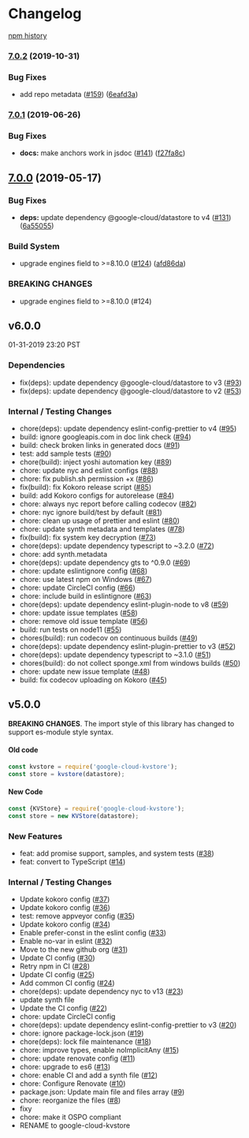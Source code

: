 # Changelog

[npm history][1]

[1]: https://www.npmjs.com/package/google-cloud-kvstore?activeTab=versions

### [7.0.2](https://www.github.com/googleapis/nodejs-datastore-kvstore/compare/v7.0.1...v7.0.2) (2019-10-31)


### Bug Fixes

* add repo metadata ([#159](https://www.github.com/googleapis/nodejs-datastore-kvstore/issues/159)) ([6eafd3a](https://www.github.com/googleapis/nodejs-datastore-kvstore/commit/6eafd3aff81227bff44ee40e8042c258e807cae4))

### [7.0.1](https://www.github.com/googleapis/google-cloud-kvstore/compare/v7.0.0...v7.0.1) (2019-06-26)


### Bug Fixes

* **docs:** make anchors work in jsdoc ([#141](https://www.github.com/googleapis/google-cloud-kvstore/issues/141)) ([f27fa8c](https://www.github.com/googleapis/google-cloud-kvstore/commit/f27fa8c))

## [7.0.0](https://www.github.com/googleapis/google-cloud-kvstore/compare/v6.0.0...v7.0.0) (2019-05-17)


### Bug Fixes

* **deps:** update dependency @google-cloud/datastore to v4 ([#131](https://www.github.com/googleapis/google-cloud-kvstore/issues/131)) ([6a55055](https://www.github.com/googleapis/google-cloud-kvstore/commit/6a55055))


### Build System

* upgrade engines field to >=8.10.0 ([#124](https://www.github.com/googleapis/google-cloud-kvstore/issues/124)) ([afd86da](https://www.github.com/googleapis/google-cloud-kvstore/commit/afd86da))


### BREAKING CHANGES

* upgrade engines field to >=8.10.0 (#124)

## v6.0.0

01-31-2019 23:20 PST

### Dependencies
- fix(deps): update dependency @google-cloud/datastore to v3 ([#93](https://github.com/googleapis/google-cloud-kvstore/pull/93))
- fix(deps): update dependency @google-cloud/datastore to v2 ([#53](https://github.com/googleapis/google-cloud-kvstore/pull/53))

### Internal / Testing Changes
- chore(deps): update dependency eslint-config-prettier to v4 ([#95](https://github.com/googleapis/google-cloud-kvstore/pull/95))
- build: ignore googleapis.com in doc link check ([#94](https://github.com/googleapis/google-cloud-kvstore/pull/94))
- build: check broken links in generated docs ([#91](https://github.com/googleapis/google-cloud-kvstore/pull/91))
- test: add sample tests ([#90](https://github.com/googleapis/google-cloud-kvstore/pull/90))
- chore(build): inject yoshi automation key ([#89](https://github.com/googleapis/google-cloud-kvstore/pull/89))
- chore: update nyc and eslint configs ([#88](https://github.com/googleapis/google-cloud-kvstore/pull/88))
- chore: fix publish.sh permission +x ([#86](https://github.com/googleapis/google-cloud-kvstore/pull/86))
- fix(build): fix Kokoro release script ([#85](https://github.com/googleapis/google-cloud-kvstore/pull/85))
- build: add Kokoro configs for autorelease ([#84](https://github.com/googleapis/google-cloud-kvstore/pull/84))
- chore: always nyc report before calling codecov ([#82](https://github.com/googleapis/google-cloud-kvstore/pull/82))
- chore: nyc ignore build/test by default ([#81](https://github.com/googleapis/google-cloud-kvstore/pull/81))
- chore: clean up usage of prettier and eslint ([#80](https://github.com/googleapis/google-cloud-kvstore/pull/80))
- chore: update synth metadata and templates ([#78](https://github.com/googleapis/google-cloud-kvstore/pull/78))
- fix(build): fix system key decryption ([#73](https://github.com/googleapis/google-cloud-kvstore/pull/73))
- chore(deps): update dependency typescript to ~3.2.0 ([#72](https://github.com/googleapis/google-cloud-kvstore/pull/72))
- chore: add synth.metadata
- chore(deps): update dependency gts to ^0.9.0 ([#69](https://github.com/googleapis/google-cloud-kvstore/pull/69))
- chore: update eslintignore config ([#68](https://github.com/googleapis/google-cloud-kvstore/pull/68))
- chore: use latest npm on Windows ([#67](https://github.com/googleapis/google-cloud-kvstore/pull/67))
- chore: update CircleCI config ([#66](https://github.com/googleapis/google-cloud-kvstore/pull/66))
- chore: include build in eslintignore ([#63](https://github.com/googleapis/google-cloud-kvstore/pull/63))
- chore(deps): update dependency eslint-plugin-node to v8 ([#59](https://github.com/googleapis/google-cloud-kvstore/pull/59))
- chore: update issue templates ([#58](https://github.com/googleapis/google-cloud-kvstore/pull/58))
- chore: remove old issue template ([#56](https://github.com/googleapis/google-cloud-kvstore/pull/56))
- build: run tests on node11 ([#55](https://github.com/googleapis/google-cloud-kvstore/pull/55))
- chores(build): run codecov on continuous builds ([#49](https://github.com/googleapis/google-cloud-kvstore/pull/49))
- chore(deps): update dependency eslint-plugin-prettier to v3 ([#52](https://github.com/googleapis/google-cloud-kvstore/pull/52))
- chore(deps): update dependency typescript to ~3.1.0 ([#51](https://github.com/googleapis/google-cloud-kvstore/pull/51))
- chores(build): do not collect sponge.xml from windows builds ([#50](https://github.com/googleapis/google-cloud-kvstore/pull/50))
- chore: update new issue template ([#48](https://github.com/googleapis/google-cloud-kvstore/pull/48))
- build: fix codecov uploading on Kokoro ([#45](https://github.com/googleapis/google-cloud-kvstore/pull/45))

## v5.0.0

**BREAKING CHANGES**. The import style of this library has changed to support es-module style syntax.

#### Old code
```js
const kvstore = require('google-cloud-kvstore');
const store = kvstore(datastore);
```

#### New Code
```js
const {KVStore} = require('google-cloud-kvstore');
const store = new KVStore(datastore);
```

### New Features
- feat: add promise support, samples, and system tests ([#38](https://github.com/googleapis/google-cloud-kvstore/pull/38))
- feat: convert to TypeScript ([#14](https://github.com/googleapis/google-cloud-kvstore/pull/14))

### Internal / Testing Changes
- Update kokoro config ([#37](https://github.com/googleapis/google-cloud-kvstore/pull/37))
- Update kokoro config ([#36](https://github.com/googleapis/google-cloud-kvstore/pull/36))
- test: remove appveyor config ([#35](https://github.com/googleapis/google-cloud-kvstore/pull/35))
- Update kokoro config ([#34](https://github.com/googleapis/google-cloud-kvstore/pull/34))
- Enable prefer-const in the eslint config ([#33](https://github.com/googleapis/google-cloud-kvstore/pull/33))
- Enable no-var in eslint ([#32](https://github.com/googleapis/google-cloud-kvstore/pull/32))
- Move to the new github org ([#31](https://github.com/googleapis/google-cloud-kvstore/pull/31))
- Update CI config ([#30](https://github.com/googleapis/google-cloud-kvstore/pull/30))
- Retry npm in CI ([#28](https://github.com/googleapis/google-cloud-kvstore/pull/28))
- Update CI config ([#25](https://github.com/googleapis/google-cloud-kvstore/pull/25))
- Add common CI config ([#24](https://github.com/googleapis/google-cloud-kvstore/pull/24))
- chore(deps): update dependency nyc to v13 ([#23](https://github.com/googleapis/google-cloud-kvstore/pull/23))
- update synth file
- Update the CI config ([#22](https://github.com/googleapis/google-cloud-kvstore/pull/22))
- chore: update CircleCI config
- chore(deps): update dependency eslint-config-prettier to v3 ([#20](https://github.com/googleapis/google-cloud-kvstore/pull/20))
- chore: ignore package-lock.json ([#19](https://github.com/googleapis/google-cloud-kvstore/pull/19))
- chore(deps): lock file maintenance ([#18](https://github.com/googleapis/google-cloud-kvstore/pull/18))
- chore: improve types, enable noImplicitAny ([#15](https://github.com/googleapis/google-cloud-kvstore/pull/15))
- chore: update renovate config ([#11](https://github.com/googleapis/google-cloud-kvstore/pull/11))
- chore: upgrade to es6 ([#13](https://github.com/googleapis/google-cloud-kvstore/pull/13))
- chore: enable CI and add a synth file ([#12](https://github.com/googleapis/google-cloud-kvstore/pull/12))
- chore: Configure Renovate ([#10](https://github.com/googleapis/google-cloud-kvstore/pull/10))
- package.json: Update main file and files array ([#9](https://github.com/googleapis/google-cloud-kvstore/pull/9))
- chore: reorganize the files ([#8](https://github.com/googleapis/google-cloud-kvstore/pull/8))
- fixy
- chore: make it OSPO compliant
- RENAME to google-cloud-kvstore
